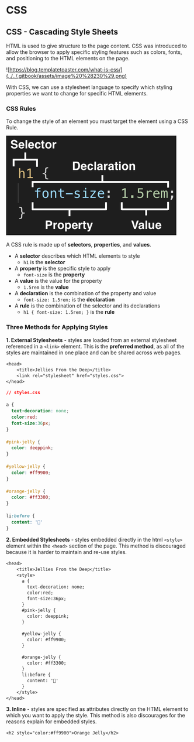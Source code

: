 # CSS

## CSS - Cascading Style Sheets

HTML is used to give structure to the page content. CSS was introduced to allow the browser to apply specific styling features such as colors, fonts, and positioning to the HTML elements on the page. 

![https://blog.templatetoaster.com/what-is-css/](../../.gitbook/assets/image%20%28230%29.png)

With CSS, we can use a stylesheet language to specify which styling properties we want to change for specific HTML elements.

### CSS Rules

To change the style of an element you must target the element using a CSS Rule.

![](../../.gitbook/assets/image%20%28289%29.png)

A CSS rule is made up of **selectors**, **properties**, and **values**.

* A **selector** describes which HTML elements to style
  * `h1` is the **selector**
* A **property** is the specific style to apply
  * `font-size` is the **property**
* A **value** is the value for the property
  * `1.5rem` is the **value**
* A **declaration** is the combination of the property and value
  * `font-size: 1.5rem;` is the **declaration**
* A **rule** is the combination of the selector and its declarations
  * `h1 { font-size: 1.5rem; }` is the **rule**

### Three Methods for Applying Styles

**1. External Stylesheets** - styles are loaded from an external stylesheet referenced in a `<link>` element. This is the **preferred method**, as all of the styles are maintained in one place and can be shared across web pages.

```markup
<head>
    <title>Jellies From the Deep</title>
    <link rel="stylesheet" href="styles.css">
</head>
```

```css
// styles.css

a {
  text-decoration: none;
  color:red;
  font-size:36px;
}

#pink-jelly {
  color: deeppink;
}

#yellow-jelly {
  color: #ff9900;
}

#orange-jelly {
  color: #ff3300;
}

li:before {
  content: '🎐'
}
```

**2. Embedded Stylesheets** - styles embedded directly in the html `<style>` element within the `<head>` section of the page. This method is discouraged because it is harder to maintain and re-use styles.

```markup
<head>
    <title>Jellies From the Deep</title>
    <style>
      a {
        text-decoration: none;
        color:red;
        font-size:36px;
      }
      #pink-jelly {
        color: deeppink;
      }

      #yellow-jelly {
        color: #ff9900;
      }

      #orange-jelly {
        color: #ff3300;
      }
      li:before {
        content: '🎐'
      }
    </style>
</head>
```

**3. Inline** - styles are specified as attributes directly on the HTML element to which you want to apply the style.  This method is also discourages for the reasons explain for embedded styles.

```markup
<h2 style="color:#ff9900">Orange Jelly</h2>
```

